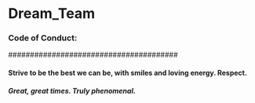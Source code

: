 # Dream_Team
### Code of Conduct: 
#######################################

#### Strive to be the best we can be, with smiles and loving energy. Respect. 

##### Great, great times. Truly phenomenal.
